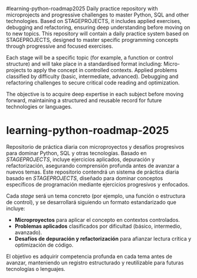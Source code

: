 #learning-python-roadmap2025
Daily practice repository with microprojects and progressive challenges to master Python, SQL and other technologies. Based on STAGEPROJECTS, it includes applied exercises, debugging and refactoring, ensuring deep understanding before moving on to new topics. This repository will contain a daily practice system based on STAGEPROJECTS, designed to master specific programming concepts through progressive and focused exercises.

Each stage will be a specific topic (for example, a function or control structure) and will take place in a standardised format including:
Micro-projects to apply the concept in controlled contexts.
Applied problems classified by difficulty (basic, intermediate, advanced).
Debugging and refactoring challenges to secure critical code reading and optimization.


The objective is to acquire deep expertise in each subject before moving forward, maintaining a structured and reusable record for future technologies or languages.

# learning-python-roadmap-2025
Repositorio de práctica diaria con microproyectos y desafíos progresivos para dominar Python, SQL y otras tecnologías. Basado en *STAGEPROJECTS*, incluye ejercicios aplicados, depuración y refactorización, asegurando comprensión profunda antes de avanzar a nuevos temas.
Este repositorio contendrá un sistema de práctica diaria basado en *STAGEPROJECTS*, diseñado para dominar conceptos específicos de programación mediante ejercicios progresivos y enfocados.

Cada *stage* será un tema concreto (por ejemplo, una función o estructura de control), y se desarrollará siguiendo un formato estandarizado que incluye:

* **Microproyectos** para aplicar el concepto en contextos controlados.
* **Problemas aplicados** clasificados por dificultad (básico, intermedio, avanzado).
* **Desafíos de depuración y refactorización** para afianzar lectura crítica y optimización de código.

El objetivo es adquirir competencia profunda en cada tema antes de avanzar, manteniendo un registro estructurado y reutilizable para futuras tecnologías o lenguajes.


